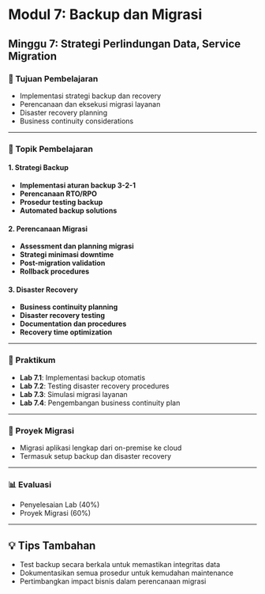 # Modul 7: Backup dan Migrasi
## Minggu 7: Strategi Perlindungan Data, Service Migration

### 🎯 Tujuan Pembelajaran
- Implementasi strategi backup dan recovery
- Perencanaan dan eksekusi migrasi layanan
- Disaster recovery planning
- Business continuity considerations

---

### 📖 Topik Pembelajaran

#### 1. Strategi Backup
- **Implementasi aturan backup 3-2-1**
- **Perencanaan RTO/RPO**
- **Prosedur testing backup**
- **Automated backup solutions**

#### 2. Perencanaan Migrasi
- **Assessment dan planning migrasi**
- **Strategi minimasi downtime**
- **Post-migration validation**
- **Rollback procedures**

#### 3. Disaster Recovery
- **Business continuity planning**
- **Disaster recovery testing**
- **Documentation dan procedures**
- **Recovery time optimization**

---

### 🔬 Praktikum
- **Lab 7.1**: Implementasi backup otomatis
- **Lab 7.2**: Testing disaster recovery procedures
- **Lab 7.3**: Simulasi migrasi layanan
- **Lab 7.4**: Pengembangan business continuity plan

---

### 📝 Proyek Migrasi
- Migrasi aplikasi lengkap dari on-premise ke cloud
- Termasuk setup backup dan disaster recovery

---

### 📊 Evaluasi
- Penyelesaian Lab (40%)
- Proyek Migrasi (60%)

---

## 💡 Tips Tambahan
- Test backup secara berkala untuk memastikan integritas data
- Dokumentasikan semua prosedur untuk kemudahan maintenance
- Pertimbangkan impact bisnis dalam perencanaan migrasi
